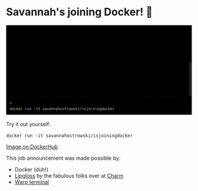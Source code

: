 # Savannah's joining Docker! 🐳

![A job announcement: Savannah is going to Docker as a Staff PM for Docker runtime](Docker.gif)

Try it out yourself:
```docker
docker run -it savannahostrowski/isjoiningdocker
```

[Image on DockerHub](https://hub.docker.com/repository/docker/savannahostrowski/isjoiningdocker/general)

This job announcement was made possible by:
- Docker (duh!)
- [Lipgloss](https://github.com/charmbracelet/lipgloss) by the fabulous folks over at [Charm](https://charm.sh/)
- [Warp terminal](https://www.warp.dev/)
